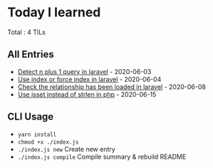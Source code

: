 
# Today I learned
Total : 4 TILs
## All Entries
- [Detect n plus 1 query in laravel](./entries/2020_06_03_detect_n_plus_1_query_in_laravel.md) - 2020-06-03
- [Use index or force index in laravel](./entries/2020_06_04_use_index_or_force_index_in_laravel.md) - 2020-06-04
- [Check the relationship has been loaded in laravel](./entries/2020_06_08_check_the_relationship_has_been_loaded_in_laravel.md) - 2020-06-08
- [Use isset instead of strlen in php](./entries/2020_06_15_use_isset_instead_of_strlen_in_php.md) - 2020-06-15
## CLI Usage
- `yarn install`
- `chmod +x ./index.js`
- `./index.js new` Create new entry
- `./index.js compile` Compile summary & rebuild README
